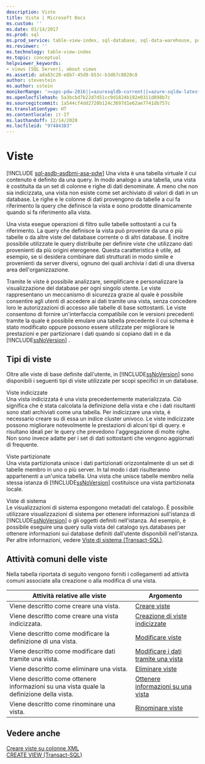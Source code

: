```yaml
---
description: Viste
title: Viste | Microsoft Docs
ms.custom: ''
ms.date: 03/14/2017
ms.prod: sql
ms.prod_service: table-view-index, sql-database, sql-data-warehouse, pdw
ms.reviewer: ''
ms.technology: table-view-index
ms.topic: conceptual
helpviewer_keywords:
- views [SQL Server], about views
ms.assetid: ada83c28-e8b7-45d9-b53c-b3d67c8820c8
author: stevestein
ms.author: sstein
monikerRange: '>=aps-pdw-2016||=azuresqldb-current||=azure-sqldw-latest||>=sql-server-2016||>=sql-server-linux-2017||=azuresqldb-mi-current'
ms.openlocfilehash: 5a3bcbd7b22d7d51cc9d1824b192e0311d898b7c
ms.sourcegitcommit: 1a544cf4dd2720b124c3697d1e62ae7741db757c
ms.translationtype: HT
ms.contentlocale: it-IT
ms.lasthandoff: 12/14/2020
ms.locfileid: "97484383"
---
```

# <a name="views"></a>Viste
[!INCLUDE [sql-asdb-asdbmi-asa-pdw](../../includes/applies-to-version/sql-asdb-asdbmi-asa-pdw.md)]
  Una vista è una tabella virtuale il cui contenuto è definito da una query. In modo analogo a una tabella, una vista è costituita da un set di colonne e righe di dati denominate. A meno che non sia indicizzata, una vista non esiste come set archiviato di valori di dati in un database. Le righe e le colonne di dati provengono da tabelle a cui fa riferimento la query che definisce la vista e sono prodotte dinamicamente quando si fa riferimento alla vista.  
  
 Una vista esegue operazioni di filtro sulle tabelle sottostanti a cui fa riferimento. La query che definisce la vista può provenire da una o più tabelle o da altre viste del database corrente o di altri database. È inoltre possibile utilizzate le query distribuite per definire viste che utilizzano dati provenienti da più origini eterogenee. Questa caratteristica è utile, ad esempio, se si desidera combinare dati strutturati in modo simile e provenienti da server diversi, ognuno dei quali archivia i dati di una diversa area dell'organizzazione.  
  
 Tramite le viste è possibile analizzare, semplificare e personalizzare la visualizzazione del database per ogni singolo utente. Le viste rappresentano un meccanismo di sicurezza grazie al quale è possibile consentire agli utenti di accedere ai dati tramite una vista, senza concedere loro le autorizzazioni di accesso alle tabelle di base sottostanti. Le viste consentono di fornire un'interfaccia compatibile con le versioni precedenti tramite la quale è possibile emulare una tabella precedente il cui schema è stato modificato oppure possono essere utilizzate per migliorare le prestazioni e per partizionare i dati quando si copiano dati in e da [!INCLUDE[ssNoVersion](../../includes/ssnoversion-md.md)] .  
  
## <a name="types-of-views"></a>Tipi di viste  
 Oltre alle viste di base definite dall'utente, in [!INCLUDE[ssNoVersion](../../includes/ssnoversion-md.md)] sono disponibili i seguenti tipi di viste utilizzate per scopi specifici in un database.  
  
 Viste indicizzate  
 Una vista indicizzata è una vista precedentemente materializzata. Ciò significa che è stata calcolata la definizione della vista e che i dati risultanti sono stati archiviati come una tabella. Per indicizzare una vista, è necessario creare su di essa un indice cluster univoco. Le viste indicizzate possono migliorare notevolmente le prestazioni di alcuni tipi di query. e risultano ideali per le query che prevedono l'aggregazione di molte righe. Non sono invece adatte per i set di dati sottostanti che vengono aggiornati di frequente.  
  
 Viste partizionate  
 Una vista partizionata unisce i dati partizionati orizzontalmente di un set di tabelle membro in uno o più server. In tal modo i dati risulteranno appartenenti a un'unica tabella. Una vista che unisce tabelle membro nella stessa istanza di [!INCLUDE[ssNoVersion](../../includes/ssnoversion-md.md)] costituisce una vista partizionata locale.  
  
 Viste di sistema  
 Le visualizzazioni di sistema espongono metadati del catalogo. È possibile utilizzare visualizzazioni di sistema per ottenere informazioni sull'istanza di [!INCLUDE[ssNoVersion](../../includes/ssnoversion-md.md)] o gli oggetti definiti nell'istanza. Ad esempio, è possibile eseguire una query sulla vista del catalogo sys.databases per ottenere informazioni sui database definiti dall'utente disponibili nell'istanza. Per altre informazioni, vedere [Viste di sistema &#40;Transact-SQL&#41;](../../t-sql/language-reference.md).  
  
## <a name="common-view-tasks"></a>Attività comuni delle viste  
 Nella tabella riportata di seguito vengono forniti i collegamenti ad attività comuni associate alla creazione o alla modifica di una vista.  
  
|Attività relative alle viste|Argomento|  
|----------------|-----------|  
|Viene descritto come creare una vista.|[Creare viste](../../relational-databases/views/create-views.md)|  
|Viene descritto come creare una vista indicizzata.|[Creazione di viste indicizzate](../../relational-databases/views/create-indexed-views.md)|  
|Viene descritto come modificare la definizione di una vista.|[Modificare viste](../../relational-databases/views/modify-views.md)|  
|Viene descritto come modificare dati tramite una vista.|[Modificare i dati tramite una vista](../../relational-databases/views/modify-data-through-a-view.md)|  
|Viene descritto come eliminare una vista.|[Eliminare viste](../../relational-databases/views/delete-views.md)|  
|Viene descritto come ottenere informazioni su una vista quale la definizione della vista.|[Ottenere informazioni su una vista](../../relational-databases/views/get-information-about-a-view.md)|  
|Viene descritto come rinominare una vista.|[Rinominare viste](../../relational-databases/views/rename-views.md)|  
  
## <a name="see-also"></a>Vedere anche  
 [Creare viste su colonne XML](../../relational-databases/xml/create-views-over-xml-columns.md)   
 [CREATE VIEW &#40;Transact-SQL&#41;](../../t-sql/statements/create-view-transact-sql.md)  
  

